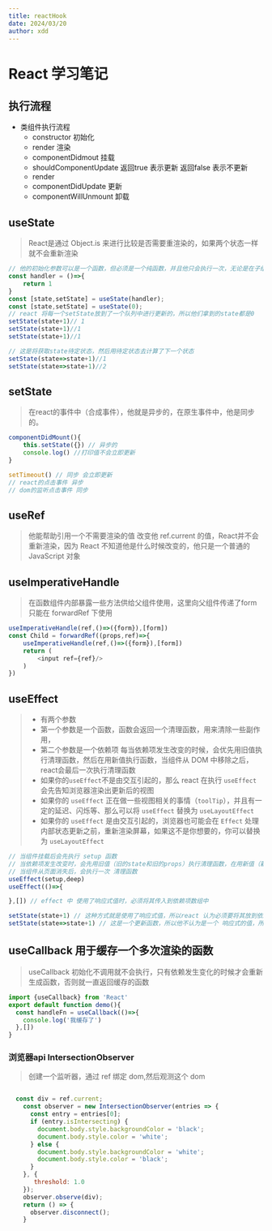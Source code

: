 ```yaml
---
title: reactHook
date: 2024/03/20
author: xdd
---
```


# React 学习笔记

## 执行流程
- 类组件执行流程
  - constructor 初始化
  - render 渲染
  - componentDidmout 挂载
  - shouldComponentUpdate 返回true 表示更新 返回false 表示不更新
  - render
  - componentDidUpdate 更新
  - componentWillUnmount 卸载


## useState
> React是通过 Object.is 来进行比较是否需要重渲染的，如果两个状态一样就不会重新渲染
```js
// 他的初始化参数可以是一个函数，但必须是一个纯函数，并且他只会执行一次，无论是在子组件还是本身组件，重新渲染都不会再次执行
const handler = ()=>{
    return 1
}
const [state,setState] = useState(handler);
const [state,setState] = useState(0);
// react 将每一个setState放到了一个队列中进行更新的，所以他们拿到的state都是0 
setState(state+1)// 1
setState(state+1)//1
setState(state+1)//1

// 这是将获取state待定状态，然后用待定状态去计算了下一个状态
setState(state=>state+1)//1
setState(state=>state+1)//2

```

## setState
> 在react的事件中（合成事件），他就是异步的，在原生事件中，他是同步的。
```js
componentDidMount(){
    this.setState({}) // 异步的
    console.log() //打印值不会立即更新
} 

setTimeout() // 同步 会立即更新
// react的点击事件 异步
// dom的监听点击事件 同步

```

## useRef
> 他能帮助引用一个不需要渲染的值
> 改变他 ref.current 的值，React并不会重新渲染，因为 React 不知道他是什么时候改变的，他只是一个普通的 JavaScript 对象


## useImperativeHandle
> 在函数组件内部暴露一些方法供给父组件使用，这里向父组件传递了form
> 只能在 forwardRef 下使用
```js
useImperativeHandle(ref,()=>({form}),[form])
const Child = forwardRef((props,ref)=>{
    useImperativeHandle(ref,()=>({form}),[form])
    return (
        <input ref={ref}/>
    )
})

```

## useEffect
>- 有两个参数 
>- 第一个参数是一个函数，函数会返回一个清理函数，用来清除一些副作用，
>- 第二个参数是一个依赖项 每当依赖项发生改变的时候，会优先用旧值执行清理函数，然后在用新值执行函数，当组件从 DOM 中移除之后，react会最后一次执行清理函数
>- 如果你的`useEffect`不是由交互引起的，那么 react 在执行 `useEffect` 会先告知浏览器渲染出更新后的视图
>- 如果你的 `useEffect` 正在做一些视图相关的事情（`toolTip`），并且有一定的延迟、闪烁等、那么可以将 `useEffect` 替换为 `useLayoutEffect`
>- 如果你的 `useEffect` 是由交互引起的，浏览器也可能会在 `Effect` 处理内部状态更新之前，重新渲染屏幕，如果这不是你想要的，你可以替换为 `useLayoutEffect`
```js
// 当组件挂载后会先执行 setup 函数
// 当依赖项发生改变时，会先用旧值（旧的state和旧的props）执行清理函数，在用新值（新的state和新的props）执行setup
// 当组件从页面消失后，会执行一次 清理函数
useEffect(setup,deep)
useEffect(()=>{

},[]) // effect 中 使用了响应式值时，必须将其传入到依赖项数组中

setState(state+1) // 这种方式就是使用了响应式值，所以react 认为必须要将其放到依赖数组中
setState(state=>state+1) // 这是一个更新函数，所以他不认为是一个 响应式的值，所以这个state不需要放到effect的依赖项中。
```

## useCallback 用于缓存一个多次渲染的函数
> useCallback 初始化不调用就不会执行，只有依赖发生变化的时候才会重新生成函数，否则就一直返回缓存的函数
```js
import {useCallback} from 'React'
export default function demo(){
  const handleFn = useCallback(()=>{
    console.log('我缓存了')
  },[])
}


```


### 浏览器api IntersectionObserver
> 创建一个监听器，通过 ref 绑定 dom,然后观测这个 dom
```js

  const div = ref.current;
    const observer = new IntersectionObserver(entries => {
      const entry = entries[0];
      if (entry.isIntersecting) {
        document.body.style.backgroundColor = 'black';
        document.body.style.color = 'white';
      } else {
        document.body.style.backgroundColor = 'white';
        document.body.style.color = 'black';
      }
    }, {
       threshold: 1.0
    });
    observer.observe(div);
    return () => {
      observer.disconnect();
    }

```